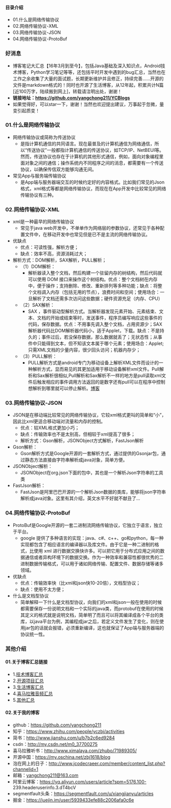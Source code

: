 #### 目录介绍
- 01.什么是网络传输协议
- 02.网络传输协议-XML
- 03.网络传输协议-JSON
- 04.网络传输协议-ProtoBuf


### 好消息
- 博客笔记大汇总【16年3月到至今】，包括Java基础及深入知识点，Android技术博客，Python学习笔记等等，还包括平时开发中遇到的bug汇总，当然也在工作之余收集了大量的面试题，长期更新维护并且修正，持续完善……开源的文件是markdown格式的！同时也开源了生活博客，从12年起，积累共计N篇[近100万字，陆续搬到网上]，转载请注明出处，谢谢！
- **链接地址：https://github.com/yangchong211/YCBlogs**
- 如果觉得好，可以star一下，谢谢！当然也欢迎提出建议，万事起于忽微，量变引起质变！



### 01.什么是网络传输协议
- 网络传输协议或简称为传送协议
    - 是指计算机通信的共同语言。现在最普及的计算机通信为网络通信，所以“传送协议”一般都指计算机通信的传送协议，如TCP/IP、NetBEUI等。然而，传送协议也存在于计算机的其他形式通信，例如，面向对象编程里面对象之间的通信；操作系统内不同程序之间的消息，都需要有一个传送协议，以确保传信双方能够沟通无间。
- 常见App与服务端传输协议
    - 是App端与服务器端交互的时候约定好的内容格式。比如我们常见的Json格式，xml格式等都是网络传输协议，而现在在App开发中比较常见的网络传输协议有三种。




### 02.网络传输协议-XML
- xml是一种最早的网络传输协议
    - 常见于java web开发中，不单单作为网络层的参数协议，还常见于各种配置文件中，在移动开发中也常见但是已不是主流的网络传输协议。
- 优缺点
    - 优点：可读性强，解析方便；
    - 缺点：效率不高，资源消耗过大；
- 解析方式：DOM解析，SAX解析，PULL解析；
    - （1）DOM解析：
        - 解析器读入整个文档，然后构建一个驻留内存的树结构，然后代码就可以使用 DOM 接口来操作这个树结构。优点：整个文档树在内存中，便于操作；支持删除、修改、重新排列等多种功能；缺点：将整个文档调入内存（包括无用的节点），浪费时间和空间；使用场合：一旦解析了文档还需多次访问这些数据；硬件资源充足（内存、CPU）
    - （2）SAX解析：
        - SAX ，事件驱动型解析方式。当解析器发现元素开始、元素结束、文本、文档的开始或结束等时，发送事件，程序员编写响应这些事件的代码，保存数据。优点：不用事先调入整个文档，占用资源少；SAX解析器代码比DOM解析器代码小，适于Applet，下载。缺点：不是持久的；事件过后，若没保存数据，那么数据就丢了；无状态性；从事件中只能得到文本，但不知该文本属于哪个元素；使用场合：Applet;只需XML文档的少量内容，很少回头访问；机器内存少；
    - （3）PULL解析：
        - PULL解析方式是android专门为移动设备上解析XML文件而设计的一种解析方式，显而易见的其更加适用于移动设备解析xml文件。Pull解析和Sax解析很相似,Pull解析和Sax解析不一样的地方是pull读取xml文件后触发相应的事件调用方法返回的是数字还有pull可以在程序中控制想解析到哪里就可以停止解析。[博客](https://github.com/yangchong211/YCBlogs)


### 03.网络传输协议-JSON
- JSON是在移动端比较常见的网络传输协议，它较xml格式更叫的简单和“小”，因此比xml更适合移动端对流量和内存的控制。
    - 优点：较XML格式更加小巧；
    - 缺点：传输效率也不是太别高，但相较于xml提高了很多；
    - 解析方式：Gson解析，JSONObject方式解析，FastJson解析
- Gson解析：
    - Gson解析方式是Google开源的一套解析方式，通过提供的Gsonjar包，通过静态方法直接由字符串解析成java对象，简单方便。
- JSONObject解析：
    - JSONObject在org.json下面的包中，其也是一个解析Json字符串的工具类
- FastJson解析：
    - FastJson是阿里巴巴开源的一个解析Json数据的类库，能够将json字符串解析成java对象。这里有其介绍，英文水平不好就不献丑了...


### 04.网络传输协议-ProtoBuf
- ProtoBuf是Google开源的一套二进制流网络传输协议，它独立于语言，独立于平台。
    - google 提供了多种语言的实现：java、c#、c++、go和python，每一种实现都包含了相应语言的编译器以及库文件。由于它是一种二进制的格式，比使用 xml 进行数据交换快许多。可以把它用于分布式应用之间的数据通信或者异构环境下的数据交换。作为一种效率和兼容性都很优秀的二进制数据传输格式，可以用于诸如网络传输、配置文件、数据存储等诸多领域。
- 优缺点
    - 优点：传输效率快（比xml和json快10-20倍），文档型协议；
    - 缺点：使用不太方便；
- 什么是文档型协议
    - 简单解释一下什么是文档型协议，向我们的xml和json一般在使用的时候都需要保存一份说明文档和一个实际的java类，而protobuf在使用的时候其定义的格式就是说明文档，简单明了而且可以将其编译成各个平台的类库，以java平台为例，其编程成jar之后，若定义文件发生了变化，则在使用jar包的话就会报错，必须重新编译，这也就保证了App端与服务器端的协议统一性。



### 其他介绍
#### 01.关于博客汇总链接
- 1.[技术博客汇总](https://www.jianshu.com/p/614cb839182c)
- 2.[开源项目汇总](https://blog.csdn.net/m0_37700275/article/details/80863574)
- 3.[生活博客汇总](https://blog.csdn.net/m0_37700275/article/details/79832978)
- 4.[喜马拉雅音频汇总](https://www.jianshu.com/p/f665de16d1eb)
- 5.[其他汇总](https://www.jianshu.com/p/53017c3fc75d)



#### 02.关于我的博客
- github：https://github.com/yangchong211
- 知乎：https://www.zhihu.com/people/yczbj/activities
- 简书：http://www.jianshu.com/u/b7b2c6ed9284
- csdn：http://my.csdn.net/m0_37700275
- 喜马拉雅听书：http://www.ximalaya.com/zhubo/71989305/
- 开源中国：https://my.oschina.net/zbj1618/blog
- 泡在网上的日子：http://www.jcodecraeer.com/member/content_list.php?channelid=1
- 邮箱：yangchong211@163.com
- 阿里云博客：https://yq.aliyun.com/users/article?spm=5176.100- 239.headeruserinfo.3.dT4bcV
- segmentfault头条：https://segmentfault.com/u/xiangjianyu/articles
- 掘金：https://juejin.im/user/5939433efe88c2006afa0c6e




